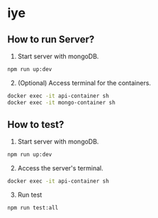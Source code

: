 # iye

## How to run Server?
1. Start server with mongoDB.
```bash
npm run up:dev
```
2. (Optional) Access terminal for the containers.
```bash
docker exec -it api-container sh
docker exec -it mongo-container sh
```

## How to test?
1. Start server with mongoDB.
```bash
npm run up:dev
```
2. Access the server's terminal.
```bash
docker exec -it api-container sh
```
3. Run test
```bash
npm run test:all
```
